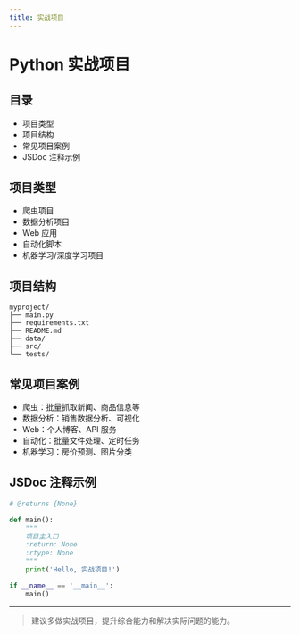 ```yaml
---
title: 实战项目
---
```


# Python 实战项目

## 目录
- 项目类型
- 项目结构
- 常见项目案例
- JSDoc 注释示例

## 项目类型
- 爬虫项目
- 数据分析项目
- Web 应用
- 自动化脚本
- 机器学习/深度学习项目

## 项目结构
```text
myproject/
├── main.py
├── requirements.txt
├── README.md
├── data/
├── src/
└── tests/
```

## 常见项目案例
- 爬虫：批量抓取新闻、商品信息等
- 数据分析：销售数据分析、可视化
- Web：个人博客、API 服务
- 自动化：批量文件处理、定时任务
- 机器学习：房价预测、图片分类

## JSDoc 注释示例
```python
# @returns {None}

def main():
    """
    项目主入口
    :return: None
    :rtype: None
    """
    print('Hello, 实战项目!')

if __name__ == '__main__':
    main()
```

---

> 建议多做实战项目，提升综合能力和解决实际问题的能力。 